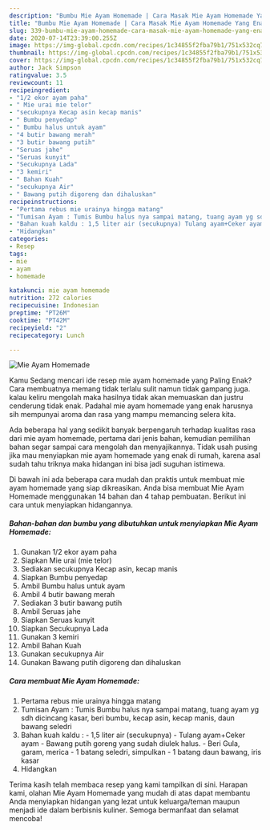 ```yaml
---
description: "Bumbu Mie Ayam Homemade | Cara Masak Mie Ayam Homemade Yang Enak Banget"
title: "Bumbu Mie Ayam Homemade | Cara Masak Mie Ayam Homemade Yang Enak Banget"
slug: 339-bumbu-mie-ayam-homemade-cara-masak-mie-ayam-homemade-yang-enak-banget
date: 2020-07-14T23:39:00.255Z
image: https://img-global.cpcdn.com/recipes/1c34855f2fba79b1/751x532cq70/mie-ayam-homemade-foto-resep-utama.jpg
thumbnail: https://img-global.cpcdn.com/recipes/1c34855f2fba79b1/751x532cq70/mie-ayam-homemade-foto-resep-utama.jpg
cover: https://img-global.cpcdn.com/recipes/1c34855f2fba79b1/751x532cq70/mie-ayam-homemade-foto-resep-utama.jpg
author: Jack Simpson
ratingvalue: 3.5
reviewcount: 11
recipeingredient:
- "1/2 ekor ayam paha"
- " Mie urai mie telor"
- "secukupnya Kecap asin kecap manis"
- " Bumbu penyedap"
- " Bumbu halus untuk ayam"
- "4 butir bawang merah"
- "3 butir bawang putih"
- "Seruas jahe"
- "Seruas kunyit"
- "Secukupnya Lada"
- "3 kemiri"
- " Bahan Kuah"
- "secukupnya Air"
- " Bawang putih digoreng dan dihaluskan"
recipeinstructions:
- "Pertama rebus mie urainya hingga matang"
- "Tumisan Ayam : Tumis Bumbu halus nya sampai matang, tuang ayam yg sdh dicincang kasar, beri bumbu, kecap asin, kecap manis, daun bawang seledri"
- "Bahan kuah kaldu : 1,5 liter air (secukupnya) Tulang ayam+Ceker ayam Bawang putih goreng yang sudah diulek halus. Beri Gula, garam, merica 1 batang seledri, simpulkan 1 batang daun bawang, iris kasar"
- "Hidangkan"
categories:
- Resep
tags:
- mie
- ayam
- homemade

katakunci: mie ayam homemade 
nutrition: 272 calories
recipecuisine: Indonesian
preptime: "PT26M"
cooktime: "PT42M"
recipeyield: "2"
recipecategory: Lunch

---
```



![Mie Ayam Homemade](https://img-global.cpcdn.com/recipes/1c34855f2fba79b1/751x532cq70/mie-ayam-homemade-foto-resep-utama.jpg)

Kamu Sedang mencari ide resep mie ayam homemade yang Paling Enak? Cara membuatnya memang tidak terlalu sulit namun tidak gampang juga. kalau keliru mengolah maka hasilnya tidak akan memuaskan dan justru cenderung tidak enak. Padahal mie ayam homemade yang enak harusnya sih mempunyai aroma dan rasa yang mampu memancing selera kita.



Ada beberapa hal yang sedikit banyak berpengaruh terhadap kualitas rasa dari mie ayam homemade, pertama dari jenis bahan, kemudian pemilihan bahan segar sampai cara mengolah dan menyajikannya. Tidak usah pusing jika mau menyiapkan mie ayam homemade yang enak di rumah, karena asal sudah tahu triknya maka hidangan ini bisa jadi suguhan istimewa.


Di bawah ini ada beberapa cara mudah dan praktis untuk membuat mie ayam homemade yang siap dikreasikan. Anda bisa membuat Mie Ayam Homemade menggunakan 14 bahan dan 4 tahap pembuatan. Berikut ini cara untuk menyiapkan hidangannya.

<!--inarticleads1-->

##### Bahan-bahan dan bumbu yang dibutuhkan untuk menyiapkan Mie Ayam Homemade:

1. Gunakan 1/2 ekor ayam paha
1. Siapkan  Mie urai (mie telor)
1. Sediakan secukupnya Kecap asin, kecap manis
1. Siapkan  Bumbu penyedap
1. Ambil  Bumbu halus untuk ayam
1. Ambil 4 butir bawang merah
1. Sediakan 3 butir bawang putih
1. Ambil Seruas jahe
1. Siapkan Seruas kunyit
1. Siapkan Secukupnya Lada
1. Gunakan 3 kemiri
1. Ambil  Bahan Kuah
1. Gunakan secukupnya Air
1. Gunakan  Bawang putih digoreng dan dihaluskan




<!--inarticleads2-->

##### Cara membuat Mie Ayam Homemade:

1. Pertama rebus mie urainya hingga matang
1. Tumisan Ayam : Tumis Bumbu halus nya sampai matang, tuang ayam yg sdh dicincang kasar, beri bumbu, kecap asin, kecap manis, daun bawang seledri
1. Bahan kuah kaldu : - 1,5 liter air (secukupnya) - Tulang ayam+Ceker ayam - Bawang putih goreng yang sudah diulek halus. - Beri Gula, garam, merica - 1 batang seledri, simpulkan - 1 batang daun bawang, iris kasar
1. Hidangkan




Terima kasih telah membaca resep yang kami tampilkan di sini. Harapan kami, olahan Mie Ayam Homemade yang mudah di atas dapat membantu Anda menyiapkan hidangan yang lezat untuk keluarga/teman maupun menjadi ide dalam berbisnis kuliner. Semoga bermanfaat dan selamat mencoba!
